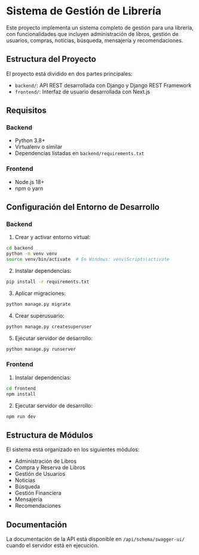 # Sistema de Gestión de Librería

Este proyecto implementa un sistema completo de gestión para una librería, con funcionalidades que incluyen administración de libros, gestión de usuarios, compras, noticias, búsqueda, mensajería y recomendaciones.

## Estructura del Proyecto

El proyecto está dividido en dos partes principales:

- `backend/`: API REST desarrollada con Django y Django REST Framework
- `frontend/`: Interfaz de usuario desarrollada con Next.js

## Requisitos

### Backend
- Python 3.8+
- Virtualenv o similar
- Dependencias listadas en `backend/requirements.txt`

### Frontend
- Node.js 18+
- npm o yarn

## Configuración del Entorno de Desarrollo

### Backend

1. Crear y activar entorno virtual:
```bash
cd backend
python -m venv venv
source venv/bin/activate  # En Windows: venv\Scripts\activate
```

2. Instalar dependencias:
```bash
pip install -r requirements.txt
```

3. Aplicar migraciones:
```bash
python manage.py migrate
```

4. Crear superusuario:
```bash
python manage.py createsuperuser
```

5. Ejecutar servidor de desarrollo:
```bash
python manage.py runserver
```

### Frontend

1. Instalar dependencias:
```bash
cd frontend
npm install
```

2. Ejecutar servidor de desarrollo:
```bash
npm run dev
```

## Estructura de Módulos

El sistema está organizado en los siguientes módulos:

- Administración de Libros
- Compra y Reserva de Libros
- Gestión de Usuarios
- Noticias
- Búsqueda
- Gestión Financiera
- Mensajería
- Recomendaciones

## Documentación

La documentación de la API está disponible en `/api/schema/swagger-ui/` cuando el servidor está en ejecución.
